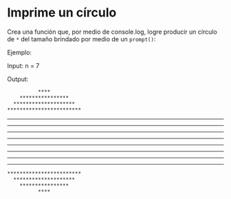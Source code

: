 # Imprime un círculo

Crea una función que, por medio de console.log, logre producir un círculo
de `*` del tamaño brindado por medio de un `prompt()`:

Ejemplo:

Input: n = 7

Output:

              ****
        ****************
      ********************
    ************************
  ****************************
  ****************************
  ****************************
********************************
********************************
  ****************************
  ****************************
  ****************************
    ************************
      ********************
        ****************
              ****
